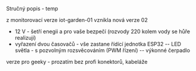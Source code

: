 Stručný popis - temp


z monitorovací verze iot-garden-01 vznikla nová verze 02
- 12 V - šetří enegii a pro vaše bezpečí (rozvody 220 kolem vody se hůře realizují)
- vyřazení dvou časovačů - vše zastane řídící jednotka ESP32
-- LED světla - s pozvolným rozsvěcováním (PWM řízení)
-- výkonné čerpadlo

verze pro geeky - prozatím bez profi konektorů, kabeláže


